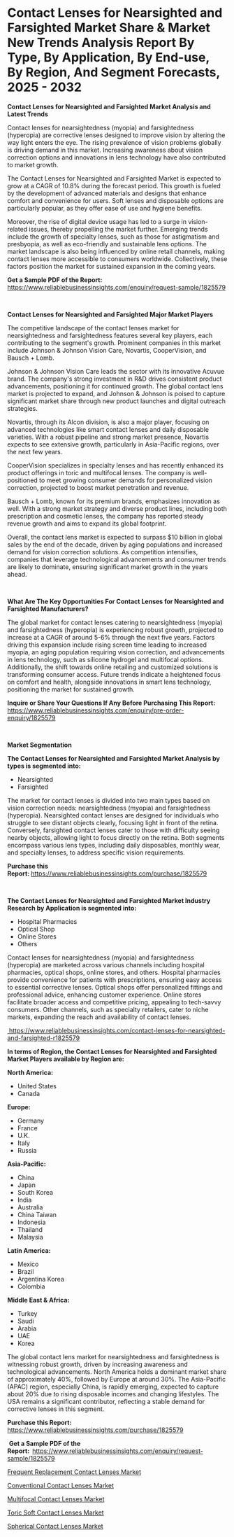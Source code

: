 <p><h1>Contact Lenses for Nearsighted and Farsighted Market Share & Market New Trends Analysis Report By Type, By Application, By End-use, By Region, And Segment Forecasts, 2025 - 2032</h1></p><p><strong>Contact Lenses for Nearsighted and Farsighted Market Analysis and Latest Trends</strong></p>
<p><p>Contact lenses for nearsightedness (myopia) and farsightedness (hyperopia) are corrective lenses designed to improve vision by altering the way light enters the eye. The rising prevalence of vision problems globally is driving demand in this market. Increasing awareness about vision correction options and innovations in lens technology have also contributed to market growth. </p><p>The Contact Lenses for Nearsighted and Farsighted Market is expected to grow at a CAGR of 10.8% during the forecast period. This growth is fueled by the development of advanced materials and designs that enhance comfort and convenience for users. Soft lenses and disposable options are particularly popular, as they offer ease of use and hygiene benefits. </p><p>Moreover, the rise of digital device usage has led to a surge in vision-related issues, thereby propelling the market further. Emerging trends include the growth of specialty lenses, such as those for astigmatism and presbyopia, as well as eco-friendly and sustainable lens options. The market landscape is also being influenced by online retail channels, making contact lenses more accessible to consumers worldwide. Collectively, these factors position the market for sustained expansion in the coming years.</p></p>
<p><strong>Get a Sample PDF of the Report:&nbsp;</strong> <a href="https://www.reliablebusinessinsights.com/enquiry/request-sample/1825579?utm_campaign=62&utm_medium=2&utm_source=Github&utm_content=ia&utm_term=07022025&utm_id=contact-lenses-for-nearsighted-and-farsighted">https://www.reliablebusinessinsights.com/enquiry/request-sample/1825579</a></p>
<p>&nbsp;</p>
<p><strong>Contact Lenses for Nearsighted and Farsighted Major Market Players</strong></p>
<p><p>The competitive landscape of the contact lenses market for nearsightedness and farsightedness features several key players, each contributing to the segment's growth. Prominent companies in this market include Johnson & Johnson Vision Care, Novartis, CooperVision, and Bausch + Lomb.</p><p>Johnson & Johnson Vision Care leads the sector with its innovative Acuvue brand. The company's strong investment in R&D drives consistent product advancements, positioning it for continued growth. The global contact lens market is projected to expand, and Johnson & Johnson is poised to capture significant market share through new product launches and digital outreach strategies.</p><p>Novartis, through its Alcon division, is also a major player, focusing on advanced technologies like smart contact lenses and daily disposable varieties. With a robust pipeline and strong market presence, Novartis expects to see extensive growth, particularly in Asia-Pacific regions, over the next few years.</p><p>CooperVision specializes in specialty lenses and has recently enhanced its product offerings in toric and multifocal lenses. The company is well-positioned to meet growing consumer demands for personalized vision correction, projected to boost market penetration and revenue.</p><p>Bausch + Lomb, known for its premium brands, emphasizes innovation as well. With a strong market strategy and diverse product lines, including both prescription and cosmetic lenses, the company has reported steady revenue growth and aims to expand its global footprint.</p><p>Overall, the contact lens market is expected to surpass $10 billion in global sales by the end of the decade, driven by aging populations and increased demand for vision correction solutions. As competition intensifies, companies that leverage technological advancements and consumer trends are likely to dominate, ensuring significant market growth in the years ahead.</p></p>
<p>&nbsp;</p>
<p><strong>What Are The Key Opportunities For Contact Lenses for Nearsighted and Farsighted Manufacturers?</strong></p>
<p><p>The global market for contact lenses catering to nearsightedness (myopia) and farsightedness (hyperopia) is experiencing robust growth, projected to increase at a CAGR of around 5-6% through the next five years. Factors driving this expansion include rising screen time leading to increased myopia, an aging population requiring vision correction, and advancements in lens technology, such as silicone hydrogel and multifocal options. Additionally, the shift towards online retailing and customized solutions is transforming consumer access. Future trends indicate a heightened focus on comfort and health, alongside innovations in smart lens technology, positioning the market for sustained growth.</p></p>
<p><strong>Inquire or Share Your Questions If Any Before Purchasing This Report:</strong> <a href="https://www.reliablebusinessinsights.com/enquiry/pre-order-enquiry/1825579?utm_campaign=62&utm_medium=2&utm_source=Github&utm_content=ia&utm_term=07022025&utm_id=contact-lenses-for-nearsighted-and-farsighted">https://www.reliablebusinessinsights.com/enquiry/pre-order-enquiry/1825579</a></p>
<p>&nbsp;</p>
<p><strong>Market Segmentation</strong></p>
<p><strong>The Contact Lenses for Nearsighted and Farsighted Market Analysis by types is segmented into:</strong></p>
<p><ul><li>Nearsighted</li><li>Farsighted</li></ul></p>
<p><p>The market for contact lenses is divided into two main types based on vision correction needs: nearsightedness (myopia) and farsightedness (hyperopia). Nearsighted contact lenses are designed for individuals who struggle to see distant objects clearly, focusing light in front of the retina. Conversely, farsighted contact lenses cater to those with difficulty seeing nearby objects, allowing light to focus directly on the retina. Both segments encompass various lens types, including daily disposables, monthly wear, and specialty lenses, to address specific vision requirements.</p></p>
<p><strong>Purchase this Report:&nbsp;</strong><a href="https://www.reliablebusinessinsights.com/purchase/1825579?utm_campaign=62&utm_medium=2&utm_source=Github&utm_content=ia&utm_term=07022025&utm_id=contact-lenses-for-nearsighted-and-farsighted">https://www.reliablebusinessinsights.com/purchase/1825579</a></p>
<p>&nbsp;</p>
<p><strong>The Contact Lenses for Nearsighted and Farsighted Market Industry Research by Application is segmented into:</strong></p>
<p><ul><li>Hospital Pharmacies</li><li>Optical Shop</li><li>Online Stores</li><li>Others</li></ul></p>
<p><p>Contact lenses for nearsightedness (myopia) and farsightedness (hyperopia) are marketed across various channels including hospital pharmacies, optical shops, online stores, and others. Hospital pharmacies provide convenience for patients with prescriptions, ensuring easy access to essential corrective lenses. Optical shops offer personalized fittings and professional advice, enhancing customer experience. Online stores facilitate broader access and competitive pricing, appealing to tech-savvy consumers. Other channels, such as specialty retailers, cater to niche markets, expanding the reach and availability of contact lenses.</p></p>
<p><a href="https://www.reliablebusinessinsights.com/contact-lenses-for-nearsighted-and-farsighted-r1825579?utm_campaign=62&utm_medium=2&utm_source=Github&utm_content=ia&utm_term=07022025&utm_id=contact-lenses-for-nearsighted-and-farsighted">&nbsp;https://www.reliablebusinessinsights.com/contact-lenses-for-nearsighted-and-farsighted-r1825579</a></p>
<p><strong>In terms of Region, the Contact Lenses for Nearsighted and Farsighted Market Players available by Region are:</strong></p>
<p>
    <p> <strong> North America: </strong>
        <ul>
            <li>United States</li>
            <li>Canada</li>
        </ul>
        </p> 
    <p> <strong> Europe: </strong>
        <ul>
            <li>Germany</li>
            <li>France</li>
            <li>U.K.</li>
            <li>Italy</li>
            <li>Russia</li>
        </ul>
        </p> 
    <p> <strong> Asia-Pacific: </strong>
        <ul>
            <li>China</li>
            <li>Japan</li>
            <li>South Korea</li>
            <li>India</li>
            <li>Australia</li>
            <li>China Taiwan</li>
            <li>Indonesia</li>
            <li>Thailand</li>
            <li>Malaysia</li>
        </ul>
        </p> 
    <p> <strong> Latin America: </strong>
        <ul>
            <li>Mexico</li>
            <li>Brazil</li>
            <li>Argentina Korea</li>
            <li>Colombia</li>
        </ul>
        </p> 
    <p> <strong> Middle East & Africa: </strong>
        <ul>
            <li>Turkey</li>
            <li>Saudi</li>
            <li>Arabia</li>
            <li>UAE</li>
            <li>Korea</li>
        </ul>
    </p>
    </p>
<p><p>The global contact lens market for nearsightedness and farsightedness is witnessing robust growth, driven by increasing awareness and technological advancements. North America holds a dominant market share of approximately 40%, followed by Europe at around 30%. The Asia-Pacific (APAC) region, especially China, is rapidly emerging, expected to capture about 20% due to rising disposable incomes and changing lifestyles. The USA remains a significant contributor, reflecting a stable demand for corrective lenses in this segment.</p></p>
<p><strong>Purchase this Report: </strong><a href="https://www.reliablebusinessinsights.com/purchase/1825579?utm_campaign=62&utm_medium=2&utm_source=Github&utm_content=ia&utm_term=07022025&utm_id=contact-lenses-for-nearsighted-and-farsighted">https://www.reliablebusinessinsights.com/purchase/1825579</a></p>
<p>&nbsp;<strong>Get a Sample PDF of the Report:&nbsp;&nbsp;</strong><a href="https://www.reliablebusinessinsights.com/enquiry/request-sample/1825579?utm_campaign=62&utm_medium=2&utm_source=Github&utm_content=ia&utm_term=07022025&utm_id=contact-lenses-for-nearsighted-and-farsighted">https://www.reliablebusinessinsights.com/enquiry/request-sample/1825579</a></p>
<p><strong></strong></p>
<p><p><a href="https://github.com/savannabyun726/Market-Research-Report-List-1/blob/main/frequent-replacement-contact-lenses-market.md?utm_campaign=62&utm_medium=2&utm_source=Github&utm_content=ia&utm_term=07022025&utm_id=contact-lenses-for-nearsighted-and-farsighted">Frequent Replacement Contact Lenses Market</a></p><p><a href="https://github.com/iwciasylvya/Market-Research-Report-List-1/blob/main/conventional-contact-lenses-market.md?utm_campaign=62&utm_medium=2&utm_source=Github&utm_content=ia&utm_term=07022025&utm_id=contact-lenses-for-nearsighted-and-farsighted">Conventional Contact Lenses Market</a></p><p><a href="https://github.com/vilolakoreni/Market-Research-Report-List-1/blob/main/multifocal-contact-lenses-market.md?utm_campaign=62&utm_medium=2&utm_source=Github&utm_content=ia&utm_term=07022025&utm_id=contact-lenses-for-nearsighted-and-farsighted">Multifocal Contact Lenses Market</a></p><p><a href="https://github.com/paljuhubeyde/Market-Research-Report-List-1/blob/main/toric-soft-contact-lenses-market.md?utm_campaign=62&utm_medium=2&utm_source=Github&utm_content=ia&utm_term=07022025&utm_id=contact-lenses-for-nearsighted-and-farsighted">Toric Soft Contact Lenses Market</a></p><p><a href="https://github.com/buqjavesora/Market-Research-Report-List-1/blob/main/spherical-contact-lenses-market.md?utm_campaign=62&utm_medium=2&utm_source=Github&utm_content=ia&utm_term=07022025&utm_id=contact-lenses-for-nearsighted-and-farsighted">Spherical Contact Lenses Market</a></p></p>